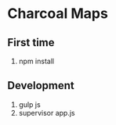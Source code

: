 Charcoal Maps
=============

First time
----------

1. npm install

Development
-----------

1. gulp js
2. supervisor app.js

